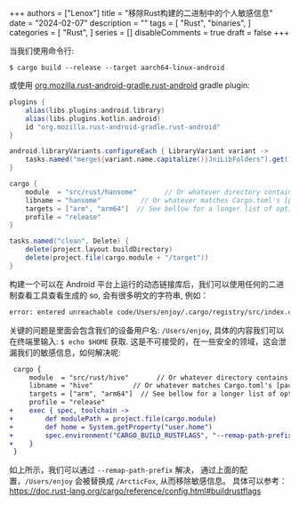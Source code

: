 +++
authors = ["Lenox"]
title = "移除Rust构建的二进制中的个人敏感信息"
date = "2024-02-07"
description = ""
tags = [
    "Rust",
    "binaries",
]
categories = [
    "Rust",
]
series = []
disableComments = true
draft = false
+++

当我们使用命令行: 

`$ cargo build --release --target aarch64-linux-android` 

或使用 [org.mozilla.rust-android-gradle.rust-android](https://github.com/mozilla/rust-android-gradle) gradle plugin: 

```groovy
plugins {
    alias(libs.plugins.android.library)
    alias(libs.plugins.kotlin.android)
    id "org.mozilla.rust-android-gradle.rust-android"
}

android.libraryVariants.configureEach { LibraryVariant variant ->
    tasks.named("merge${variant.name.capitalize()}JniLibFolders").get().dependsOn 'cargoBuild'
}

cargo {
    module  = "src/rust/hansome"       // Or whatever directory contains your Cargo.toml
    libname = "hansome"          // Or whatever matches Cargo.toml's [package] name.
    targets = ["arm", "arm64"]  // See bellow for a longer list of options
    profile = "release"
}

tasks.named("clean", Delete) {
    delete(project.layout.buildDirectory)
    delete(project.file(cargo.module + "/target"))
}
```

构建一个可以在 Android 平台上运行的动态链接库后，我们可以使用任何的二进制查看工具查看生成的 so, 会有很多明文的字符串, 例如：

```txt
error: entered unreachable code/Users/enjoy/.cargo/registry/src/index.crates.io-6f17d22bba15001f/serde_json-1.0.138/src/de.rsstruct 
```

关键的问题是里面会包含我们的设备用户名: `/Users/enjoy`, 具体的内容我们可以在终端里输入: `$ echo $HOME` 获取.
这是不可接受的，在一些安全的领域，这会泄漏我们的敏感信息，如何解决呢:

```diff
 cargo {
     module  = "src/rust/hive"       // Or whatever directory contains your Cargo.toml
     libname = "hive"          // Or whatever matches Cargo.toml's [package] name.
     targets = ["arm", "arm64"]  // See bellow for a longer list of options
     profile = "release"
+    exec { spec, toolchain ->
+        def modulePath = project.file(cargo.module)
+        def home = System.getProperty("user.home")
+        spec.environment("CARGO_BUILD_RUSTFLAGS", "--remap-path-prefix=$home=/ArcticFox --remap-path-prefix=${modulePath}=/BlueWhale")
+    }
 }
```

如上所示，我们可以通过 `--remap-path-prefix` 解决， 通过上面的配置，`/Users/enjoy` 会被替换成 `/ArcticFox`, 从而移除敏感信息。
具体可以参考：https://doc.rust-lang.org/cargo/reference/config.html#buildrustflags
